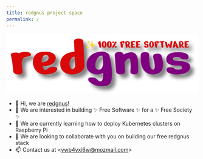 ```yaml
---
title: redgnus project space
permalink: /
---
```


<!--
  SPDX-FileCopyrightText: 2021 Pablo Hörtner
  SPDX-License-Identifier:  CC-BY-SA-4.0
  https://spdx.org/licenses/CC-BY-SA-4.0
-->

![redgnus logo](https://raw.githubusercontent.com/redgnus/logo/main/logo.svg)

- 👋 Hi, we are [redgnus](https://twitter.com/redgnus)!
- 👀 We are interested in building ✨ Free Software ✨ for a ✨ Free Society ✨
- 🌱 We are currently learning how to deploy Kubernetes clusters on Raspberry Pi
- 💞️ We are looking to collaborate with you on building our free redgnus stack
- 📫 Contact us at <<vwb4yxi6w@mozmail.com>>
